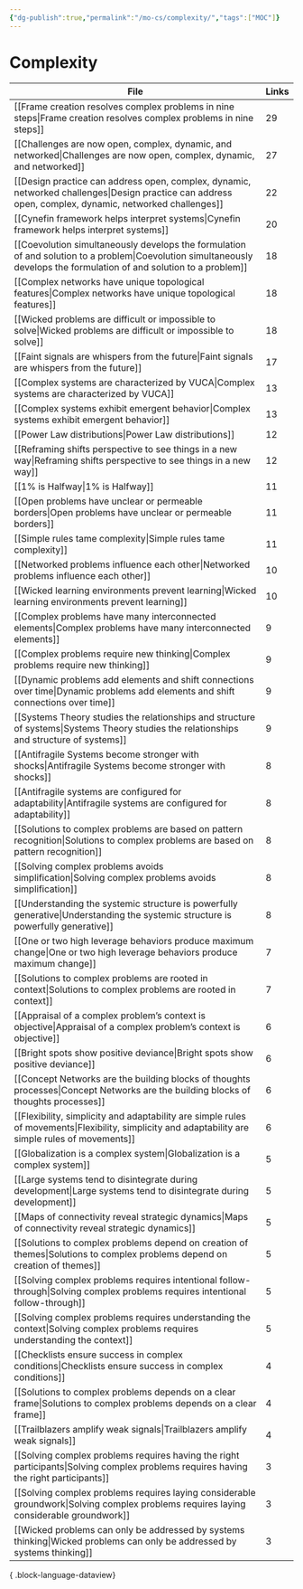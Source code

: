 ```yaml
---
{"dg-publish":true,"permalink":"/mo-cs/complexity/","tags":["MOC"]}
---
```


# Complexity

| File                                                                                                                                                                      | Links |
| ------------------------------------------------------------------------------------------------------------------------------------------------------------------------- | ----- |
| [[Frame creation resolves complex problems in nine steps\|Frame creation resolves complex problems in nine steps]]                                                     | 29    |
| [[Challenges are now open, complex, dynamic, and networked\|Challenges are now open, complex, dynamic, and networked]]                                                 | 27    |
| [[Design practice can address open, complex, dynamic, networked challenges\|Design practice can address open, complex, dynamic, networked challenges]]                 | 22    |
| [[Cynefin framework helps interpret systems\|Cynefin framework helps interpret systems]]                                                                               | 20    |
| [[Coevolution simultaneously develops the formulation of and solution to a problem\|Coevolution simultaneously develops the formulation of and solution to a problem]] | 18    |
| [[Complex networks have unique topological features\|Complex networks have unique topological features]]                                                               | 18    |
| [[Wicked problems are difficult or impossible to solve\|Wicked problems are difficult or impossible to solve]]                                                         | 18    |
| [[Faint signals are whispers from the future\|Faint signals are whispers from the future]]                                                                             | 17    |
| [[Complex systems are characterized by VUCA\|Complex systems are characterized by VUCA]]                                                                               | 13    |
| [[Complex systems exhibit emergent behavior\|Complex systems exhibit emergent behavior]]                                                                               | 13    |
| [[Power Law distributions\|Power Law distributions]]                                                                                                                   | 12    |
| [[Reframing shifts perspective to see things in a new way\|Reframing shifts perspective to see things in a new way]]                                                   | 12    |
| [[1% is Halfway\|1% is Halfway]]                                                                                                                                       | 11    |
| [[Open problems have unclear or permeable borders\|Open problems have unclear or permeable borders]]                                                                   | 11    |
| [[Simple rules tame complexity\|Simple rules tame complexity]]                                                                                                         | 11    |
| [[Networked problems influence each other\|Networked problems influence each other]]                                                                                   | 10    |
| [[Wicked learning environments prevent learning\|Wicked learning environments prevent learning]]                                                                       | 10    |
| [[Complex problems have many interconnected elements\|Complex problems have many interconnected elements]]                                                             | 9     |
| [[Complex problems require new thinking\|Complex problems require new thinking]]                                                                                       | 9     |
| [[Dynamic problems add elements and shift connections over time\|Dynamic problems add elements and shift connections over time]]                                       | 9     |
| [[Systems Theory studies the relationships and structure of systems\|Systems Theory studies the relationships and structure of systems]]                               | 9     |
| [[Antifragile Systems become stronger with shocks\|Antifragile Systems become stronger with shocks]]                                                                   | 8     |
| [[Antifragile systems are configured for adaptability\|Antifragile systems are configured for adaptability]]                                                           | 8     |
| [[Solutions to complex problems are based on pattern recognition\|Solutions to complex problems are based on pattern recognition]]                                     | 8     |
| [[Solving complex problems avoids simplification\|Solving complex problems avoids simplification]]                                                                     | 8     |
| [[Understanding the systemic structure is powerfully generative\|Understanding the systemic structure is powerfully generative]]                                       | 8     |
| [[One or two high leverage behaviors produce maximum change\|One or two high leverage behaviors produce maximum change]]                                               | 7     |
| [[Solutions to complex problems are rooted in context\|Solutions to complex problems are rooted in context]]                                                           | 7     |
| [[Appraisal of a complex problem’s context is objective\|Appraisal of a complex problem’s context is objective]]                                                       | 6     |
| [[Bright spots show positive deviance\|Bright spots show positive deviance]]                                                                                           | 6     |
| [[Concept Networks are the building blocks of thoughts processes\|Concept Networks are the building blocks of thoughts processes]]                                     | 6     |
| [[Flexibility, simplicity and adaptability are simple rules of movements\|Flexibility, simplicity and adaptability are simple rules of movements]]                     | 6     |
| [[Globalization is a complex system\|Globalization is a complex system]]                                                                                               | 5     |
| [[Large systems tend to disintegrate during development\|Large systems tend to disintegrate during development]]                                                       | 5     |
| [[Maps of connectivity reveal strategic dynamics\|Maps of connectivity reveal strategic dynamics]]                                                                     | 5     |
| [[Solutions to complex problems depend on creation of themes\|Solutions to complex problems depend on creation of themes]]                                             | 5     |
| [[Solving complex problems requires intentional follow-through\|Solving complex problems requires intentional follow-through]]                                         | 5     |
| [[Solving complex problems requires understanding the context\|Solving complex problems requires understanding the context]]                                           | 5     |
| [[Checklists ensure success in complex conditions\|Checklists ensure success in complex conditions]]                                                                   | 4     |
| [[Solutions to complex problems depends on a clear frame\|Solutions to complex problems depends on a clear frame]]                                                     | 4     |
| [[Trailblazers amplify weak signals\|Trailblazers amplify weak signals]]                                                                                               | 4     |
| [[Solving complex problems requires having the right participants\|Solving complex problems requires having the right participants]]                                   | 3     |
| [[Solving complex problems requires laying considerable groundwork\|Solving complex problems requires laying considerable groundwork]]                                 | 3     |
| [[Wicked problems can only be addressed by systems thinking\|Wicked problems can only be addressed by systems thinking]]                                               | 3     |

{ .block-language-dataview}
